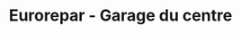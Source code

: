 ---
title: "Eurorepar - Garage du centre"
url: /le-havre/eurorepar-garage-du-centre/
shop: réparation de voitures
---